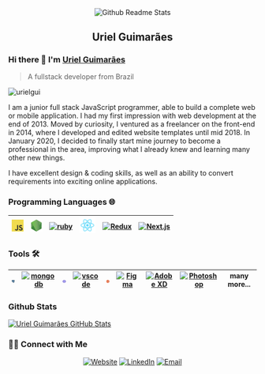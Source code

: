 <p align="center">
 <img width="100px" src="https://i.imgur.com/tP8IuGQ.png" align="center" alt="Github Readme Stats" />
 <h2 align="center">Uriel Guimarães</h2>
</p>

### Hi there 👋 I'm [Uriel Guimarães](https://www.linkedin.com/in/urielgui/)
> A fullstack developer from Brazil


<img src="https://komarev.com/ghpvc/?username=urielgui" alt="urielgui" />

<div>
 <p>
I am a junior full stack JavaScript programmer, able to build a complete web or mobile application. I had my first impression with web development at the end of 2013. Moved by curiosity, I ventured as a freelancer on the front-end in 2014, where I developed and edited website templates until mid 2018. In January 2020, I decided to finally start mine journey to become a professional in the area, improving what I already knew and learning many other new things.

I have excellent design & coding skills, as well as an ability to convert requirements into exciting online applications.
</p>
</div>

### Programming Languages 🌐

| [<img src="https://raw.githubusercontent.com/github/explore/80688e429a7d4ef2fca1e82350fe8e3517d3494d/topics/javascript/javascript.png" alt="JavaScript" width="24">](https://www.javascript.com/) | [<img src="https://raw.githubusercontent.com/github/explore/80688e429a7d4ef2fca1e82350fe8e3517d3494d/topics/nodejs/nodejs.png" alt="node.js" width="24">](https://nodejs.org/) | [<img src="https://imagensemoldes.com.br/wp-content/uploads/2021/04/Imagem-Ruby-Stone-PNG.png" alt="ruby" width="24">](https://www.ruby-lang.org/)  |  [<img src="https://raw.githubusercontent.com/github/explore/80688e429a7d4ef2fca1e82350fe8e3517d3494d/topics/react/react.png" alt="React" width="33">](https://reactjs.org/) |  [<img src="https://i.imgur.com/q3LEFL9.png" alt="Redux" width="24">](https://redux.js.org/) | [<img src="https://camo.githubusercontent.com/92ec9eb7eeab7db4f5919e3205918918c42e6772562afb4112a2909c1aaaa875/68747470733a2f2f6173736574732e76657263656c2e636f6d2f696d6167652f75706c6f61642f76313630373535343338352f7265706f7369746f726965732f6e6578742d6a732f6e6578742d6c6f676f2e706e67" alt="Next.js" width="24">](https://nextjs.org/) 
|---|---|---|---|---|---|
 
### Tools 🛠️

| [<img src="https://raw.githubusercontent.com/github/explore/80688e429a7d4ef2fca1e82350fe8e3517d3494d/topics/postgresql/postgresql.png" alt="postgresql" width="24">](https://www.postgresql.org/) |  [<img src="https://i.imgur.com/BWD4KHt.png" alt="mongodb" width="12">](https://www.mongodb.com/) | [<img src="https://raw.githubusercontent.com/github/explore/80688e429a7d4ef2fca1e82350fe8e3517d3494d/topics/eslint/eslint.png" alt="Eslint" width="24">](https://eslint.org/) | [<img src="https://upload.wikimedia.org/wikipedia/commons/thumb/2/2d/Visual_Studio_Code_1.18_icon.svg/1200px-Visual_Studio_Code_1.18_icon.svg.png" alt="vscode" width="24">](https://code.visualstudio.com/) | [<img src="https://raw.githubusercontent.com/github/explore/80688e429a7d4ef2fca1e82350fe8e3517d3494d/topics/ubuntu/ubuntu.png" alt="Ubuntu" width="24">](https://ubuntu.com/)  |  [<img src="https://cdn.shopify.com/s/files/1/0284/7024/7555/products/figma2x_1048x.png?v=1591893627" alt="Figma" width="24">](https://www.figma.com/) |  [<img src="https://upload.wikimedia.org/wikipedia/commons/thumb/c/c2/Adobe_XD_CC_icon.svg/1200px-Adobe_XD_CC_icon.svg.png" alt="Adobe XD" width="24">](https://www.adobe.com/products/xd.html) | [<img src="https://i.pinimg.com/736x/be/98/4c/be984c08ff1b6bb782975b8c0e0a825b.jpg" alt="Photoshop" width="24">](https://www.adobe.com/products/photoshop.html) | many more...
|---|---|---|---|---|---|---|---|---|

### Github Stats

[![Uriel Guimarães GitHub Stats](https://github-readme-stats.vercel.app/api?username=urielgui&show_icons=true&count_private=true)](https://github.com/UrielGui)

<h3> 🤝🏻 Connect with Me </h3>

<p align="center">
<a href="https://urieldev.tech/" target="_blank"><img alt="Website" src="https://img.shields.io/badge/Website-www.urieldev.tech-blue?style=flat&logo=google-chrome"></a>
<a href="https://www.linkedin.com/in/urielgui/" target="_blank"><img alt="LinkedIn" src="https://img.shields.io/badge/LinkedIn-@urielgui-blue?style=flat&logo=linkedin"></a>
<a href="mailto:contato@urieldev.tech"><img alt="Email" src="https://img.shields.io/badge/Email-contato@urieldev.tech-blue?style=flat&logo=email"></a>
</p>
